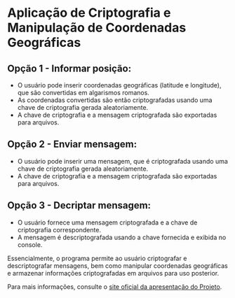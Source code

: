 # Aplicação de Criptografia e Manipulação de Coordenadas Geográficas

## Opção 1 - Informar posição:
- O usuário pode inserir coordenadas geográficas (latitude e longitude), que são convertidas em algarismos romanos.
- As coordenadas convertidas são então criptografadas usando uma chave de criptografia gerada aleatoriamente.
- A chave de criptografia e a mensagem criptografada são exportadas para arquivos.

## Opção 2 - Enviar mensagem:
- O usuário pode inserir uma mensagem, que é criptografada usando uma chave de criptografia gerada aleatoriamente.
- A chave de criptografia e a mensagem criptografada são exportadas para arquivos.

## Opção 3 - Decriptar mensagem:
- O usuário fornece uma mensagem criptografada e a chave de criptografia correspondente.
- A mensagem é descriptografada usando a chave fornecida e exibida no console.

Essencialmente, o programa permite ao usuário criptografar e descriptografar mensagens,
bem como manipular coordenadas geográficas e armazenar informações criptografadas em arquivos para uso posterior.


Para mais informações, consulte o [site oficial da apresentação do Projeto](https://docs.google.com/presentation/d/1t2aENyMrtoJCZdNOcByIlXUBPlkQGJTg2UlXb85aWbo/edit?usp=sharing).
